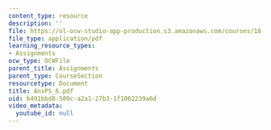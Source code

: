 ```yaml
---
content_type: resource
description: ''
file: https://ol-ocw-studio-app-production.s3.amazonaws.com/courses/18-04-complex-variables-with-applications-fall-1999/b491bbd8509ca2a127b31f1062239a6d_AnsPS_6.pdf
file_type: application/pdf
learning_resource_types:
- Assignments
ocw_type: OCWFile
parent_title: Assignments
parent_type: CourseSection
resourcetype: Document
title: AnsPS_6.pdf
uid: b491bbd8-509c-a2a1-27b3-1f1062239a6d
video_metadata:
  youtube_id: null
---
```

